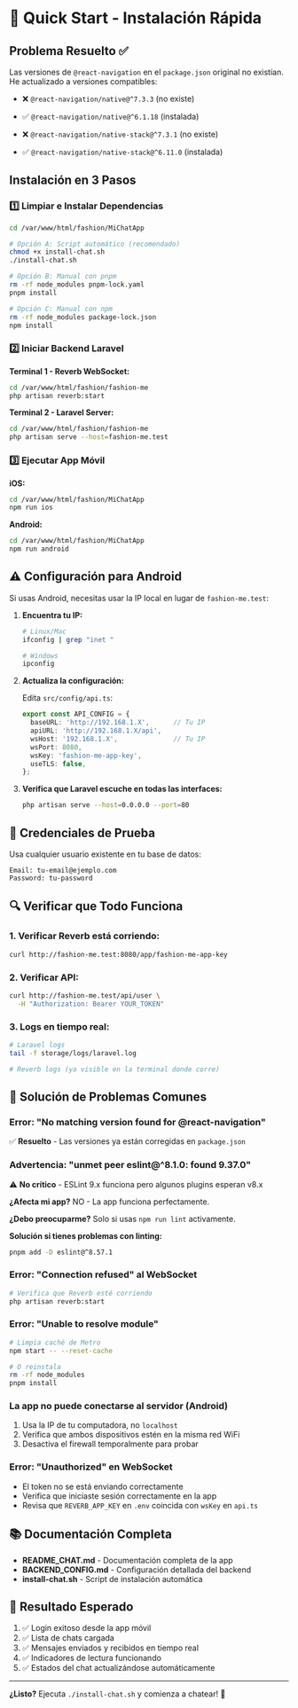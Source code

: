 # 🚀 Quick Start - Instalación Rápida

## Problema Resuelto ✅

Las versiones de `@react-navigation` en el `package.json` original no existían. He actualizado a versiones compatibles:

- ❌ `@react-navigation/native@^7.3.3` (no existe)
- ✅ `@react-navigation/native@^6.1.18` (instalada)

- ❌ `@react-navigation/native-stack@^7.3.1` (no existe)  
- ✅ `@react-navigation/native-stack@^6.11.0` (instalada)

## Instalación en 3 Pasos

### 1️⃣ Limpiar e Instalar Dependencias

```bash
cd /var/www/html/fashion/MiChatApp

# Opción A: Script automático (recomendado)
chmod +x install-chat.sh
./install-chat.sh

# Opción B: Manual con pnpm
rm -rf node_modules pnpm-lock.yaml
pnpm install

# Opción C: Manual con npm
rm -rf node_modules package-lock.json
npm install
```

### 2️⃣ Iniciar Backend Laravel

**Terminal 1 - Reverb WebSocket:**
```bash
cd /var/www/html/fashion/fashion-me
php artisan reverb:start
```

**Terminal 2 - Laravel Server:**
```bash
cd /var/www/html/fashion/fashion-me
php artisan serve --host=fashion-me.test
```

### 3️⃣ Ejecutar App Móvil

**iOS:**
```bash
cd /var/www/html/fashion/MiChatApp
npm run ios
```

**Android:**
```bash
cd /var/www/html/fashion/MiChatApp
npm run android
```

## ⚠️ Configuración para Android

Si usas Android, necesitas usar la IP local en lugar de `fashion-me.test`:

1. **Encuentra tu IP:**
   ```bash
   # Linux/Mac
   ifconfig | grep "inet "
   
   # Windows
   ipconfig
   ```

2. **Actualiza la configuración:**
   
   Edita `src/config/api.ts`:
   ```typescript
   export const API_CONFIG = {
     baseURL: 'http://192.168.1.X',      // Tu IP
     apiURL: 'http://192.168.1.X/api',
     wsHost: '192.168.1.X',              // Tu IP
     wsPort: 8080,
     wsKey: 'fashion-me-app-key',
     useTLS: false,
   };
   ```

3. **Verifica que Laravel escuche en todas las interfaces:**
   ```bash
   php artisan serve --host=0.0.0.0 --port=80
   ```

## 📱 Credenciales de Prueba

Usa cualquier usuario existente en tu base de datos:

```
Email: tu-email@ejemplo.com
Password: tu-password
```

## 🔍 Verificar que Todo Funciona

### 1. Verificar Reverb está corriendo:
```bash
curl http://fashion-me.test:8080/app/fashion-me-app-key
```

### 2. Verificar API:
```bash
curl http://fashion-me.test/api/user \
  -H "Authorization: Bearer YOUR_TOKEN"
```

### 3. Logs en tiempo real:
```bash
# Laravel logs
tail -f storage/logs/laravel.log

# Reverb logs (ya visible en la terminal donde corre)
```

## 🐛 Solución de Problemas Comunes

### Error: "No matching version found for @react-navigation"
✅ **Resuelto** - Las versiones ya están corregidas en `package.json`

### Advertencia: "unmet peer eslint@^8.1.0: found 9.37.0"
⚠️ **No crítico** - ESLint 9.x funciona pero algunos plugins esperan v8.x

**¿Afecta mi app?** NO - La app funciona perfectamente.

**¿Debo preocuparme?** Solo si usas `npm run lint` activamente.

**Solución si tienes problemas con linting:**
```bash
pnpm add -D eslint@^8.57.1
```

### Error: "Connection refused" al WebSocket
```bash
# Verifica que Reverb esté corriendo
php artisan reverb:start
```

### Error: "Unable to resolve module"
```bash
# Limpia caché de Metro
npm start -- --reset-cache

# O reinstala
rm -rf node_modules
pnpm install
```

### La app no puede conectarse al servidor (Android)
1. Usa la IP de tu computadora, no `localhost`
2. Verifica que ambos dispositivos estén en la misma red WiFi
3. Desactiva el firewall temporalmente para probar

### Error: "Unauthorized" en WebSocket
- El token no se está enviando correctamente
- Verifica que iniciaste sesión correctamente en la app
- Revisa que `REVERB_APP_KEY` en `.env` coincida con `wsKey` en `api.ts`

## 📚 Documentación Completa

- **README_CHAT.md** - Documentación completa de la app
- **BACKEND_CONFIG.md** - Configuración detallada del backend
- **install-chat.sh** - Script de instalación automática

## 🎯 Resultado Esperado

1. ✅ Login exitoso desde la app móvil
2. ✅ Lista de chats cargada
3. ✅ Mensajes enviados y recibidos en tiempo real
4. ✅ Indicadores de lectura funcionando
5. ✅ Estados del chat actualizándose automáticamente

---

**¿Listo?** Ejecuta `./install-chat.sh` y comienza a chatear! 💬
